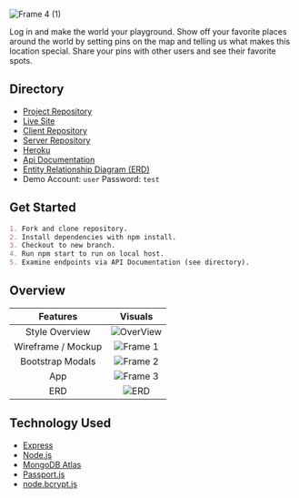 ![Frame 4 (1)](https://user-images.githubusercontent.com/74627896/142481219-b9a2b503-2850-44d6-a461-a13e75f255c8.png)

Log in and make the world your playground. Show off your favorite places around the world by setting pins on the map and telling us what makes this location special. Share your pins with other users and see their favorite spots. 

## Directory

- [Project Repository](https://github.com/ProjectPlayGroundLHA)<br />
- [Live Site](https://projectplaygroundlha.github.io/PlayGroundClient/)<br />
- [Client Repository](https://github.com/ProjectPlayGroundLHA/PlayGroundClient)<br />
- [Server Repository](https://github.com/ProjectPlayGroundLHA/PlayGroundApi)<br />
- [Heroku](https://mysterious-plains-31294.herokuapp.com/)<br />
- [Api Documentation](/ApiDocumentation.md)<br />
- [Entity Relationship Diagram (ERD)](https://i.imgur.com/G1oDzFW.png)
- Demo Account: `user` Password: `test`

## Get Started

```md
1. Fork and clone repository.
2. Install dependencies with npm install.
3. Checkout to new branch.
4. Run npm start to run on local host.
5. Examine endpoints via API Documentation (see directory).
```

## Overview

Features                     |     Visuals
:---------------------------:|:-----------------------:
Style Overview  |  ![OverView](https://user-images.githubusercontent.com/74627896/142478989-b9225bad-a2f4-40a9-a31e-0992f43c32d1.png)
Wireframe / Mockup  |  ![Frame 1](https://user-images.githubusercontent.com/74627896/142479994-67bff2ed-8a6d-4114-ab83-35652e20aa0d.png)
Bootstrap Modals  |  ![Frame 2](https://user-images.githubusercontent.com/74627896/142478952-2d7b4e10-ec72-4452-b6b4-ae28d50504bb.png)
App  |  ![Frame 3](https://user-images.githubusercontent.com/74627896/142479935-522caa36-ee85-4485-b29d-a7b8e44221dc.png)
ERD  |  ![ERD](https://i.imgur.com/G1oDzFW.png)


## Technology Used
- [Express](https://expressjs.com/)
- [Node.js](https://npmjs.com/)
- [MongoDB Atlas](https://www.googleadservices.com/pagead/aclk?sa=L&ai=DChcSEwjVyrXKnNXyAhWalIYKHQaSCdgYABADGgJ2dQ&ae=2&ohost=www.google.com&cid=CAESQeD231gmQHuxUe_r1E8L-Q5m3JYSsJVvdxjN3PKt_HvDo8anw0epM4dhEwGludveMPeIvYTEj79RYVq0rZuTYRY9&sig=AOD64_2FuxEVr2jn1C7EM9YdPPcoN2orLg&q=&ved=2ahUKEwib8a3KnNXyAhU8SjABHegFADwQqyQoAHoECAMQEQ&adurl=)
- [Passport.js](http://www.passportjs.org/)
- [node.bcrypt.js](https://www.npmjs.com/package/bcrypt)

